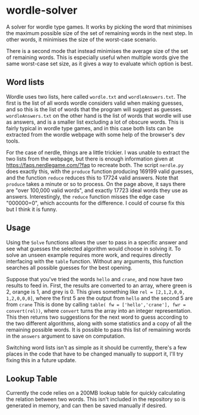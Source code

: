 # wordle-solver
A solver for wordle type games. It works by picking the word that minimises the maximum possible size of the set of remaining words in the next step. In other words, it minimises the size of the worst-case scenario.

There is a second mode that instead minimises the average size of the set of remaining words. This is especially useful when multiple words give the same worst-case set size, as it gives a way to evaluate which option is best.

## Word lists
Wordle uses two lists, here called `wordle.txt` and `wordleAnswers.txt`. The first is the list of all words wordle considers valid when making guesses, and so this is the list of words that the program will suggest as guesses. `wordleAnswers.txt` on the other hand is the list of words that wordle will use as answers, and is a smaller list excluding a lot of obscure words. This is fairly typical in wordle type games, and in this case both lists can be extracted from the wordle webpage with some help of the browser's dev tools.

For the case of nerdle, things are a little trickier. I was unable to extract the two lists from the webpage, but there is enough information given at https://faqs.nerdlegame.com/?faq to recreate both. The script `nerdle.py` does exactly this, with the `produce` function producing 169199 valid guesses, and the function `reduce` reduces this to 17724 valid answers. Note that `produce` takes a minute or so to process. On the page above, it says there are "over 100,000 valid words", and exactly 17723 ideal words they use as answers. Interestingly, the `reduce` function misses the edge case "000000=0", which accounts for the difference. I could of course fix this but I think it is funny.

## Usage
Using the `Solve` functions allows the user to pass in a specific answer and see what guesses the selected algorithm would choose in solving it. To solve an unseen example requires more work, and requires directly interfacing with the `table` function. Without any arguments, this function searches all possible guesses for the best opening. 

Suppose that you've tried the words `hello` and `crane`, and now have two results to feed in. First, the results are converted to an array, where green is 2, orange is 1, and grey is 0. This gives something like `rel = [2,1,2,0,0, 1,2,0,0,0]`, where the first 5 are the output from `hello` and the second 5 are from `crane` This is done by calling `table( fw = ['hello','crane'], fwr = convert(rel))`, where `convert` turns the array into an integer representation. This then returns two suggestions for the next word to guess according to the two different algorithms, along with some statistics and a copy of all the remaining possible words. It is possible to pass this list of remaiining words in the `answers` argument to save on computation.

Switching word lists isn't as simple as it should be currently, there's a few places in the code that have to be changed manually to support it, I'll try fixing this in a future update.

## Lookup Table
Currently the code relies on a 200MB lookup table for quickly calculating the relation between two words. This isn't included in the repository so is generated in memory, and can then be saved manually if desired.
